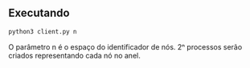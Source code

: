 ## Executando

```sh
python3 client.py n
```

O parâmetro n é o espaço do identificador de nós. 2ⁿ processos serão criados representando cada nó no anel.
